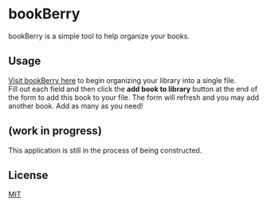 # bookBerry

bookBerry is a simple tool to help organize your books.

## Usage

[Visit bookBerry here](https://am-hernandez.github.io/bookBerry/) to begin organizing your library into a single file.\
Fill out each field and then click the **add book to library** button at the end of the form to add this book to your file. The form will refresh and you may add another book. Add as many as you need!

## (work in progress)
This application is still in the process of being constructed.

## License
[MIT](https://choosealicense.com/licenses/mit/)